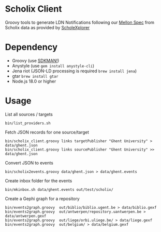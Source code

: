 # Scholix Client

Groovy tools to generate LDN Notifications following our [Mellon Spec](https://mellonscholarlycommunication.github.io/spec-notifications/#the-artifact-context)
from Scholix data as provided by [ScholeXplorer](https://scholexplorer.openaire.eu/#/)

# Dependency

- Groovy (use [SDKMAN!](https://sdkman.io))
- Anystyle (use `gem install anystyle-cli`)
- Jena riot (JSON-LD processing is required `brew install jena`)
- gtar `brew install gtar`
- Node.js 18.0 or higher
  
# Usage

List all sources / targets

```
bin/list_providers.sh
```

Fetch JSON records for one source/target

```
bin/scholix_client.groovy links targetPublisher "Ghent University" > data/ghent.json
bin/scholix_client.groovy links sourcePublisher "Ghent University" >> data/ghent.json
```

Convert JSON to events

```
bin/scholix2events.groovy data/ghent.json > data/ghent.events
```

Create inbox folder for the events

```
bin/mkinbox.sh data/ghent.events out/test/scholix/
```

Create a Gephi graph for a repository

```
bin/events2graph.groovy  out/biblio/biblio.ugent.be > data/biblio.gexf
bin/events2graph.groovy  out/antwerpen/repository.uantwerpen.be > data/antwerpen.gexf
bin/events2graph.groovy  out/liege/orbi.uliege.be/ > data/liege.gexf
bin/events2graph.groovy  out/belgium/ > data/belgium.gexf
```